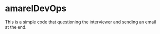 # amarelDevOps
This is a simple code that questioning the interviewer and sending an email at the end.
